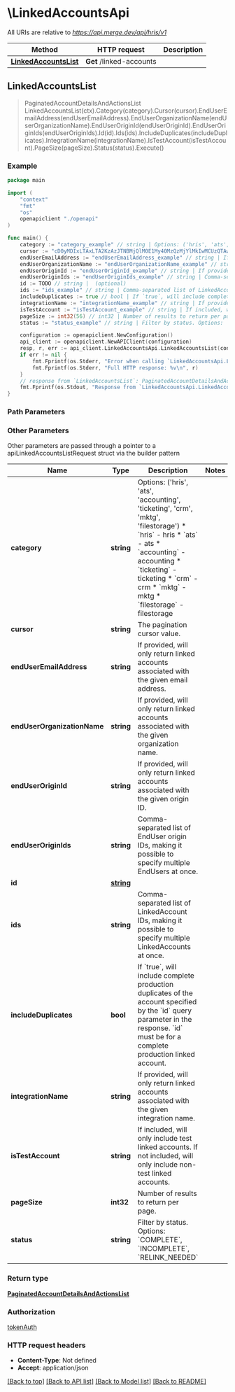 # \LinkedAccountsApi

All URIs are relative to *https://api.merge.dev/api/hris/v1*

Method | HTTP request | Description
------------- | ------------- | -------------
[**LinkedAccountsList**](LinkedAccountsApi.md#LinkedAccountsList) | **Get** /linked-accounts | 



## LinkedAccountsList

> PaginatedAccountDetailsAndActionsList LinkedAccountsList(ctx).Category(category).Cursor(cursor).EndUserEmailAddress(endUserEmailAddress).EndUserOrganizationName(endUserOrganizationName).EndUserOriginId(endUserOriginId).EndUserOriginIds(endUserOriginIds).Id(id).Ids(ids).IncludeDuplicates(includeDuplicates).IntegrationName(integrationName).IsTestAccount(isTestAccount).PageSize(pageSize).Status(status).Execute()





### Example

```go
package main

import (
    "context"
    "fmt"
    "os"
    openapiclient "./openapi"
)

func main() {
    category := "category_example" // string | Options: ('hris', 'ats', 'accounting', 'ticketing', 'crm', 'mktg', 'filestorage')  * `hris` - hris * `ats` - ats * `accounting` - accounting * `ticketing` - ticketing * `crm` - crm * `mktg` - mktg * `filestorage` - filestorage (optional)
    cursor := "cD0yMDIxLTAxLTA2KzAzJTNBMjQlM0E1My40MzQzMjYlMkIwMCUzQTAw" // string | The pagination cursor value. (optional)
    endUserEmailAddress := "endUserEmailAddress_example" // string | If provided, will only return linked accounts associated with the given email address. (optional)
    endUserOrganizationName := "endUserOrganizationName_example" // string | If provided, will only return linked accounts associated with the given organization name. (optional)
    endUserOriginId := "endUserOriginId_example" // string | If provided, will only return linked accounts associated with the given origin ID. (optional)
    endUserOriginIds := "endUserOriginIds_example" // string | Comma-separated list of EndUser origin IDs, making it possible to specify multiple EndUsers at once. (optional)
    id := TODO // string |  (optional)
    ids := "ids_example" // string | Comma-separated list of LinkedAccount IDs, making it possible to specify multiple LinkedAccounts at once. (optional)
    includeDuplicates := true // bool | If `true`, will include complete production duplicates of the account specified by the `id` query parameter in the response. `id` must be for a complete production linked account. (optional)
    integrationName := "integrationName_example" // string | If provided, will only return linked accounts associated with the given integration name. (optional)
    isTestAccount := "isTestAccount_example" // string | If included, will only include test linked accounts. If not included, will only include non-test linked accounts. (optional)
    pageSize := int32(56) // int32 | Number of results to return per page. (optional)
    status := "status_example" // string | Filter by status. Options: `COMPLETE`, `INCOMPLETE`, `RELINK_NEEDED` (optional)

    configuration := openapiclient.NewConfiguration()
    api_client := openapiclient.NewAPIClient(configuration)
    resp, r, err := api_client.LinkedAccountsApi.LinkedAccountsList(context.Background()).Category(category).Cursor(cursor).EndUserEmailAddress(endUserEmailAddress).EndUserOrganizationName(endUserOrganizationName).EndUserOriginId(endUserOriginId).EndUserOriginIds(endUserOriginIds).Id(id).Ids(ids).IncludeDuplicates(includeDuplicates).IntegrationName(integrationName).IsTestAccount(isTestAccount).PageSize(pageSize).Status(status).Execute()
    if err != nil {
        fmt.Fprintf(os.Stderr, "Error when calling `LinkedAccountsApi.LinkedAccountsList``: %v\n", err)
        fmt.Fprintf(os.Stderr, "Full HTTP response: %v\n", r)
    }
    // response from `LinkedAccountsList`: PaginatedAccountDetailsAndActionsList
    fmt.Fprintf(os.Stdout, "Response from `LinkedAccountsApi.LinkedAccountsList`: %v\n", resp)
}
```

### Path Parameters



### Other Parameters

Other parameters are passed through a pointer to a apiLinkedAccountsListRequest struct via the builder pattern


Name | Type | Description  | Notes
------------- | ------------- | ------------- | -------------
 **category** | **string** | Options: (&#39;hris&#39;, &#39;ats&#39;, &#39;accounting&#39;, &#39;ticketing&#39;, &#39;crm&#39;, &#39;mktg&#39;, &#39;filestorage&#39;)  * &#x60;hris&#x60; - hris * &#x60;ats&#x60; - ats * &#x60;accounting&#x60; - accounting * &#x60;ticketing&#x60; - ticketing * &#x60;crm&#x60; - crm * &#x60;mktg&#x60; - mktg * &#x60;filestorage&#x60; - filestorage | 
 **cursor** | **string** | The pagination cursor value. | 
 **endUserEmailAddress** | **string** | If provided, will only return linked accounts associated with the given email address. | 
 **endUserOrganizationName** | **string** | If provided, will only return linked accounts associated with the given organization name. | 
 **endUserOriginId** | **string** | If provided, will only return linked accounts associated with the given origin ID. | 
 **endUserOriginIds** | **string** | Comma-separated list of EndUser origin IDs, making it possible to specify multiple EndUsers at once. | 
 **id** | [**string**](string.md) |  | 
 **ids** | **string** | Comma-separated list of LinkedAccount IDs, making it possible to specify multiple LinkedAccounts at once. | 
 **includeDuplicates** | **bool** | If &#x60;true&#x60;, will include complete production duplicates of the account specified by the &#x60;id&#x60; query parameter in the response. &#x60;id&#x60; must be for a complete production linked account. | 
 **integrationName** | **string** | If provided, will only return linked accounts associated with the given integration name. | 
 **isTestAccount** | **string** | If included, will only include test linked accounts. If not included, will only include non-test linked accounts. | 
 **pageSize** | **int32** | Number of results to return per page. | 
 **status** | **string** | Filter by status. Options: &#x60;COMPLETE&#x60;, &#x60;INCOMPLETE&#x60;, &#x60;RELINK_NEEDED&#x60; | 

### Return type

[**PaginatedAccountDetailsAndActionsList**](PaginatedAccountDetailsAndActionsList.md)

### Authorization

[tokenAuth](../README.md#tokenAuth)

### HTTP request headers

- **Content-Type**: Not defined
- **Accept**: application/json

[[Back to top]](#) [[Back to API list]](../README.md#documentation-for-api-endpoints)
[[Back to Model list]](../README.md#documentation-for-models)
[[Back to README]](../README.md)

